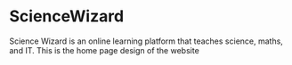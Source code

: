 # ScienceWizard
Science Wizard is an online learning platform that teaches science, maths, and IT. This is the home page design of the website
